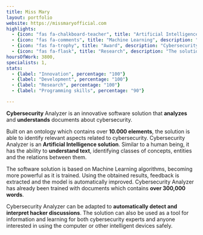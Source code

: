 ```yaml
---
title: Miss Mary
layout: portfolio
website: https://missmaryofficial.com
highlights: 
  - {icon: "fas fa-chalkboard-teacher", title: "Artificial Intelligence", description: "Cybersecurity Analyzer has the ability to understand documents related to cybersecurity."}
  - {icon: "fas fa-comments", title: "Machine Learning", description: "Similar to a humai being, our robot becomes smarter as it is trained."}
  - {icon: "fas fa-trophy", title: "Award", description: "Cybersecurity Analyzer was awarded the prestigious prize PatriotFest 2018."}
  - {icon: "fas fa-flask", title: "Research", description: "The solution is the result of 3 years of research conducted in The Bucharest University of Economic Studies."}
hoursOfWork: 3800,
specialists: 1,
stats:
  - {label: "Innovation", percentage: "100"}
  - {label: "Development", percentage: "100"}
  - {label: "Research", percentage: "100"}
  - {label: "Programming skills", percentage: "90"}

---
```


**Cybersecurity** Analyzer is an innovative software solution that **analyzes** and **understands** documents about cybersecurity.

Built on an ontology which contains over **10.000 elements**, the solution is able to identify relevant aspects related to cybersecurity. Cybersecurity Analyzer is an **Artificial Intelligence solution**. Similar to a human being, it has the ability to **understand text**, identifying classes of concepts, entities and the relations between them.

The software solution is based on Machine Learning algorithms, becoming more powerful as it is trained. Using the obtained results, feedback is extracted and the model is automatically improved. Cybersecurity Analyzer has already been trained with documents which contains **over 300,000 words**.

Cybersecurity Analyzer can be adapted to **automatically detect and interpret hacker discussions**. The solution can also be used as a tool for information and learning for both cybersecurity experts and anyone interested in using the computer or other intelligent devices safely.
